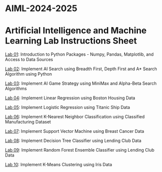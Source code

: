 # AIML-2024-2025 
# Artificial Intelligence and Machine Learning Lab Instructions Sheet


[Lab 01](https://github.com/Charan-max654/AIML-2025/blob/main/Lab%3A01.ipynb): Introduction to Python Packages - Numpy, Pandas, Matplotlib, and Access to Data Sources

[Lab 02](https://github.com/Charan-max654/AIML-2025/blob/main/Lab-02.ipynb): Implement AI Search using Breadth First, Depth First and A* Search Algorithm using Python

[Lab 03](): Implement AI Game Strategy using MiniMax and Alpha-Beta Search Algorithms

[Lab 04](): Implement Linear Regression using Boston Housing Data

[Lab 05](): Implement Logistic Regression using Titanic Ship Data

[Lab 06](): Implement K-Nearest Neighbor Classification using Classified Manufacturing Dataset

[Lab 07](): Implement Support Vector Machine using Breast Cancer Data

[Lab 08](): Implement Decision Tree Classifier using Lending Club Data

[Lab 09](): Implement Random Forest Ensemble Classifier using Lending Club Data

[Lab 10](): Implement K-Means Clustering using Iris Data
